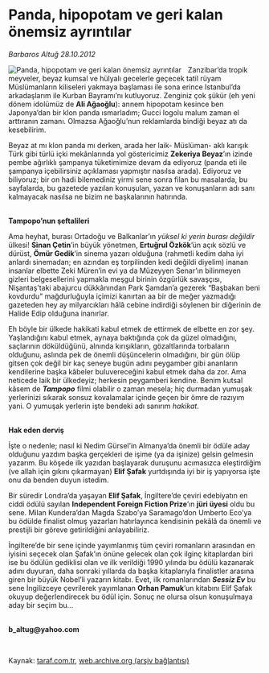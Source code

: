 # Panda, hipopotam ve geri kalan önemsiz ayrıntılar

*Barbaros Altuğ 28.10.2012*

<div class="yazi"><img align="left" alt="Panda, hipopotam ve geri kalan önemsiz ayrıntılar" border="0" src="http://www.taraf.com.tr/fotoraflar/makaleler/panda-hipopotam-ve-geri-kalan-onemsiz-ayrintilar_5922_orijinal.jpg" style="border-right-width:10px; border-color:#FFFFFF"/><p>Zanzibar’da tropik meyveler, beyaz kumsal ve hülyalı gecelerle geçecek tatil rüyam Müslümanların kiliseleri yakmaya başlaması ile sona erince Istanbul’da arkadaşlarım ile Kurban Bayramı’nı kutluyoruz. Zenginiz çok şükür (eh yeni dönem idolümüz de <b>Ali Ağaoğlu</b>): annem hipopotam kesince ben Japonya’dan bir klon panda ısmarladım; Gucci logolu  malum zaman el arttıranın zamanı. Olmazsa Ağaoğlu’nun reklamlarda bindiği beyaz atı da kesebilirim.</p>
<p>Beyaz at mı klon panda mı derken, arada her laik- Müslüman- aklı karışık Türk gibi türlü içki mekânlarında yol göstericimiz <b>Zekeriya Beyaz</b>’ın izinde pembe ağırlıklı şampanya tüketimimize devam da ediyoruz (panda eti ile şampanya içebilirsiniz açıklaması yapmıştır nasılsa arada). Ediyoruz ve biliyoruz; bir on hadi bilemediniz yirmi sene sonra filan bu masalarda, bu sayfalarda, bu gazetede yazılan konuşulan, yazan ve konuşanların adı sanı kalmayacak nasılsa  ne bizim ne başkalarının hatırında.</p>
<p><b><br/>Tampopo’nun şeftalileri</b></p>
<p>Ama heyhat, burası Ortadoğu ve Balkanlar’ın <i>yüksel ki yerin burası değildir</i> ülkesi! <b>Sinan Çetin</b>’in büyük yönetmen, <b>Ertuğrul Özkök</b>’ün açık sözlü ve dürüst, <b>Ömür Gedik</b>’in sinema yazarı olduğuna (rahmetli kedim daha iyi anlardı sinemadan; en azından eş torpilinden kedi değildi diyelim) inanan insanlar elbette Zeki Müren’in evi ya da Müzeyyen Senar’ın bilinmeyen gizleri belgesellerini yapmakla meşgul birinin özgürlük savaşçısı, Nişantaş’taki abajurcu dükkânından Park Şamdan’a gezerek “Başbakan beni kovdurdu” mağdurluğuyla içimizi kanırtan  aa bir de meğer yazmadığı gazeteden hey ay milyarcıkları hâlâ cebine indirdiği söylenen bir diğerinin de Halide Edip olduğuna inanırlar. </p>
<p>Eh böyle bir ülkede hakikati kabul etmek de ettirmek de elbette en zor şey. Yaşlandığını kabul etmek, aynaya baktığında çok da güzel olmadığını, saçlarının döküldüğünü, alnında kırışıkların, gözaltlarında torbaların olduğunu, aslında pek de önemli düşüncelerin olmadığını, bir gün ölüp gitsen çok değil bir kaç seneye bugün adını peygamber gibi ananların kendilerine başka kâbeler buluvereceğini kabul etmek daha da zor. Ama neticede laik bir ülkedeyiz; herkesin peygamberi kendine. Benim kutsal kâsem de <b><i>Tampopo</i></b> filmi olabilir o zaman mesela; hiç durmadan yumuşak yerlerinizi sıkarak sonsuz kovalamalar içinde geçen bir ömre de razıyım yani. O yumuşak yerlerin işte bendeki adı sanırım <i>hakikat</i>.</p>
<p><b><br/>Hak eden derviş </b></p>
<p>İşte o nedenle; nasıl ki Nedim Gürsel’in Almanya’da önemli bir ödüle aday olduğunu yazdım başka gerçekleri de işime (ya da işinize) gelsin gelmesin yazarım. Bu köşede ilk yazıdan başlayarak duruşunu acımasızca eleştirdiğim (ve allah için gıkını çıkarmayan) <b>Elif Şafak</b> yurtdışında iyi bir iş yapıyorsa işte onu da benden duyun istedim. </p>
<p>Bir süredir Londra’da yaşayan <b>Elif Şafak</b>, İngiltere’de çeviri edebiyatın en ciddi ödülü sayılan <b>Independent Foreign Fiction Prize</b>’ın <b>jüri üyesi</b> oldu bu sene. Milan Kundera’dan Magda Szabo’ya Saramago’don Umberto Eco’ya bu ödülde finalist olmuş yazarları hatırlayınca kendisinin pekâlâ da önemli ve prestijli bir göreve getirildiğini anlayabiliriz. </p>
<p>İngiltere’de bir sene içinde yayımlanmış tüm çeviri romanların arasından en iyisini seçecek olan Şafak’ın önüne gelecek olan çok ilginç kitaplardan biri ise bu ödülün gediklisi olan ve ilk verildiği 1990 yılında bu ödülü kazanarak adını duyuran, daha sonraki yıllarda da başka kitaplarıyla finalistler arasına giren bir büyük Nobel’li yazarın kitabı. Evet, ilk romanlarından <b><i>Sessiz Ev</i></b> bu sene İngilizceye çevrilerek yayımlanan <b>Orhan Pamuk</b>’un kitabını Elif Şafak okuyup değerlendirecek bu ödül için. Sonuç ne olursa olsun konuşulmaya aday bir seçim bu...</p><b>
<p><br/>b_altug@yahoo.com</p>
<p></p></b> 
</div>

Kaynak: [taraf.com.tr](http://www.taraf.com.tr:80/barbaros-altug/makale-panda-hipopotam-ve-geri-kalan-onemsiz-ayrintilar.htm), [web.archive.org (arşiv bağlantısı)](http://web.archive.org/web/20140116060755/http://www.taraf.com.tr:80/barbaros-altug/makale-panda-hipopotam-ve-geri-kalan-onemsiz-ayrintilar.htm)
